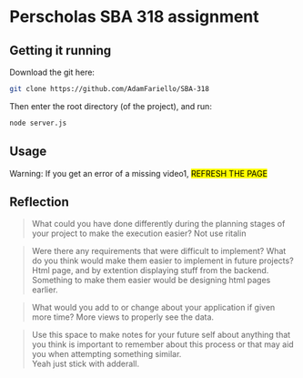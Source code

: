 # Perscholas SBA 318 assignment
## Getting it running
Download the git here:
```bash
git clone https://github.com/AdamFariello/SBA-318
```

Then enter the root directory (of the project), and run:
```bash
node server.js
```

## Usage
Warning:
If you get an error of a missing video1, <mark>REFRESH THE PAGE</mark>



## Reflection
> What could you have done differently during the planning stages of your project to make the execution easier?
Not use ritalin

> Were there any requirements that were difficult to implement? What do you think would make them easier to implement in future projects?
Html page, and by extention displaying stuff from the backend.    
Something to make them easier would be designing html pages earlier.

> What would you add to or change about your application if given more time?
More views to properly see the data.   

> Use this space to make notes for your future self about anything that you think is important to remember about this process or that may aid you when attempting something similar.   
Yeah just stick with adderall.   